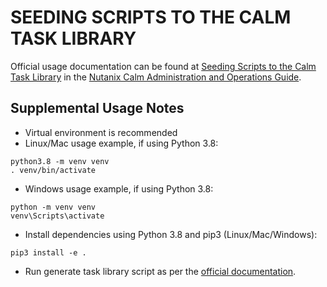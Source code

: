 # SEEDING SCRIPTS TO THE CALM TASK LIBRARY

Official usage documentation can be found at [Seeding Scripts to the Calm Task Library](https://portal.nutanix.com/page/documents/details/?targetId=Nutanix-Calm-Admin-Operations-Guide-v3_0%3Anuc-seeding-scripts-to-the-calm-task-library-t.html) in the [Nutanix Calm Administration and Operations Guide](https://portal.nutanix.com/page/documents/details/?targetId=Nutanix-Calm-Admin-Operations-Guide-v3_0:Nutanix-Calm-Admin-Operations-Guide-v3_0).

## Supplemental Usage Notes

- Virtual environment is recommended
- Linux/Mac usage example, if using Python 3.8:

```
python3.8 -m venv venv
. venv/bin/activate
```

- Windows usage example, if using Python 3.8:

```
python -m venv venv
venv\Scripts\activate
```

- Install dependencies using Python 3.8 and pip3 (Linux/Mac/Windows):

```
pip3 install -e .
```

- Run generate task library script as per the [official documentation](https://portal.nutanix.com/page/documents/details/?targetId=Nutanix-Calm-Admin-Operations-Guide-v3_0%3Anuc-seeding-scripts-to-the-calm-task-library-t.html).